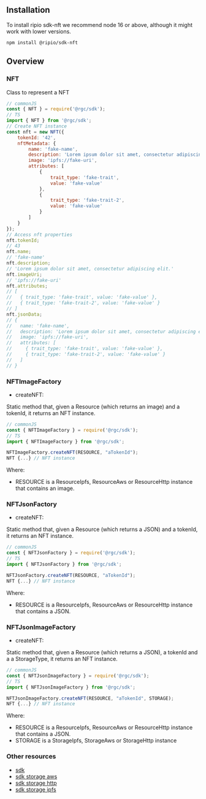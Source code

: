 ## Installation

To install ripio sdk-nft we recommend node 16 or above, although it might work with lower versions.

```
npm install @ripio/sdk-nft
```

## Overview

### NFT

Class to represent a NFT

```javascript
// commonJS
const { NFT } = require('@rgc/sdk');
// TS
import { NFT } from '@rgc/sdk';
// Create NFT instance
const nft = new NFT({
    tokenId: '42',
    nftMetadata: {
        name: 'fake-name',
        description: 'Lorem ipsum dolor sit amet, consectetur adipiscing elit.',
        image: 'ipfs://fake-uri',
        attributes: [
            {
                trait_type: 'fake-trait',
                value: 'fake-value'
            },
            {
                trait_type: 'fake-trait-2',
                value: 'fake-value'
            }
        ]
    }
});
// Access nft properties
nft.tokenId;
// 43
nft.name;
// 'fake-name'
nft.description;
// 'Lorem ipsum dolor sit amet, consectetur adipiscing elit.'
nft.imageUri;
// 'ipfs://fake-uri'
nft.attributes;
// [
//   { trait_type: 'fake-trait', value: 'fake-value' },
//   { trait_type: 'fake-trait-2', value: 'fake-value' }
// ]
nft.jsonData;
// {
//   name: 'fake-name',
//   description: 'Lorem ipsum dolor sit amet, consectetur adipiscing elit.',
//   image: 'ipfs://fake-uri',
//   attributes: [
//     { trait_type: 'fake-trait', value: 'fake-value' },
//     { trait_type: 'fake-trait-2', value: 'fake-value' }
//   ]
// }
```

### NFTImageFactory

- createNFT:

Static method that, given a Resource (which returns an image) and a tokenId, it returns an NFT instance.

```javascript
// commonJS
const { NFTImageFactory } = require('@rgc/sdk');
// TS
import { NFTImageFactory } from '@rgc/sdk';

NFTImageFactory.createNFT(RESOURCE, "aTokenId");
NFT {...} // NFT instance
```
Where:

- RESOURCE is a ResourceIpfs, ResourceAws or ResourceHttp instance that contains an image.

### NFTJsonFactory

- createNFT:

Static method that, given a Resource (which returns a JSON) and a tokenId, it returns an NFT instance.

```javascript
// commonJS
const { NFTJsonFactory } = require('@rgc/sdk');
// TS
import { NFTJsonFactory } from '@rgc/sdk';

NFTJsonFactory.createNFT(RESOURCE, "aTokenId");
NFT {...} // NFT instance
```
Where:

- RESOURCE is a ResourceIpfs, ResourceAws or ResourceHttp instance that contains a JSON.

### NFTJsonImageFactory

- createNFT:

Static method that, given a Resource (which returns a JSON), a tokenId and a a StorageType, it returns an NFT instance.

```javascript
// commonJS
const { NFTJsonImageFactory } = require('@rgc/sdk');
// TS
import { NFTJsonImageFactory } from '@rgc/sdk';

NFTJsonImageFactory.createNFT(RESOURCE, "aTokenId", STORAGE);
NFT {...} // NFT instance
```
Where:

- RESOURCE is a ResourceIpfs, ResourceAws or ResourceHttp instance that contains a JSON.
- STORAGE is a StorageIpfs, StorageAws or StorageHttp instance

### Other resources

- [sdk](https://ripio.github.io/sdkjs/sdk)
- [sdk storage aws](https://ripio.github.io/sdkjs/sdk-storage-aws)
- [sdk storage http](https://ripio.github.io/sdkjs/sdk-storage-http)
- [sdk storage ipfs](https://ripio.github.io/sdkjs/sdk-storage-ipfs)